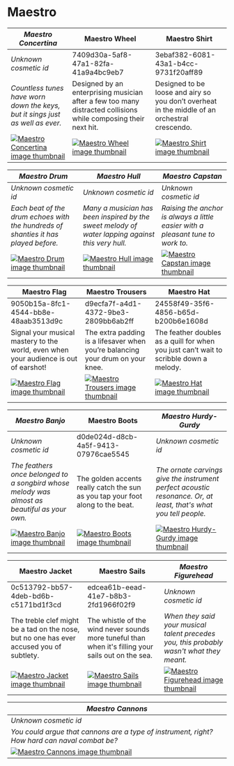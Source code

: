 # Maestro

| *Maestro Concertina* | Maestro Wheel | Maestro Shirt |
| -------------------- | ------------- | ------------- |
| *Unknown cosmetic id* | 7409d30a-5af8-47a1-82fa-41a9a4bc9eb7 | 3ebaf382-6081-43a1-b4cc-9731f20aff89 |
| *Countless tunes have worn down the keys, but it sings just as well as ever.* | Designed by an enterprising musician after a few too many distracted collisions while composing their next hit. | Designed to be loose and airy so you don’t overheat in the middle of an orchestral crescendo. |
| [![*Maestro Concertina* image thumbnail](https://cdn.merciasquill.com/images/67035fed8ad30bf0035179c4)](https://seaofthieves.wiki.gg/wiki/Maestro_Concertina) | [![Maestro Wheel image thumbnail](https://seaofthieves.wiki.gg/images/b/b9/Maestro_Wheel.png)](https://seaofthieves.wiki.gg/wiki/Maestro_Wheel) | [![Maestro Shirt image thumbnail](https://seaofthieves.wiki.gg/images/8/8d/Maestro_Shirt.png)](https://seaofthieves.wiki.gg/wiki/Maestro_Shirt) |

| *Maestro Drum* | *Maestro Hull* | *Maestro Capstan* |
| -------------- | -------------- | ----------------- |
| *Unknown cosmetic id* | *Unknown cosmetic id* | *Unknown cosmetic id* |
| *Each beat of the drum echoes with the hundreds of shanties it has played before.* | *Many a musician has been inspired by the sweet melody of water lapping against this very hull.* | *Raising the anchor is always a little easier with a pleasant tune to work to.* |
| [![*Maestro Drum* image thumbnail](https://cdn.merciasquill.com/images/67035fed8ad30bf0035179c4)](https://seaofthieves.wiki.gg/wiki/Maestro_Drum) | [![*Maestro Hull* image thumbnail](https://cdn.merciasquill.com/images/67035fed8ad30bf0035179c4)](https://seaofthieves.wiki.gg/wiki/Maestro_Hull) | [![*Maestro Capstan* image thumbnail](https://cdn.merciasquill.com/images/67035fed8ad30bf0035179c4)](https://seaofthieves.wiki.gg/wiki/Maestro_Capstan) |

| Maestro Flag | Maestro Trousers | Maestro Hat |
| ------------ | ---------------- | ----------- |
| 9050b15a-8fc1-4544-bb8e-48aab3513d9c | d9ecfa7f-a4d1-4372-9be3-2809bb6ab2ff | 24558f49-35f6-4856-b65d-b200b6e1608d |
| Signal your musical mastery to the world, even when your audience is out of earshot! | The extra padding is a lifesaver when you’re balancing your drum on your knee. | The feather doubles as a quill for when you just can’t wait to scribble down a melody. |
| [![Maestro Flag image thumbnail](https://seaofthieves.wiki.gg/images/5/54/Maestro_Flag.png)](https://seaofthieves.wiki.gg/wiki/Maestro_Flag) | [![Maestro Trousers image thumbnail](https://seaofthieves.wiki.gg/images/d/dc/Maestro_Trousers.png)](https://seaofthieves.wiki.gg/wiki/Maestro_Trousers) | [![Maestro Hat image thumbnail](https://seaofthieves.wiki.gg/images/b/b8/Maestro_Hat.png)](https://seaofthieves.wiki.gg/wiki/Maestro_Hat) |

| *Maestro Banjo* | Maestro Boots | *Maestro Hurdy-Gurdy* |
| --------------- | ------------- | --------------------- |
| *Unknown cosmetic id* | d0de024d-d8cb-4a5f-9413-07976cae5545 | *Unknown cosmetic id* |
| *The feathers once belonged to a songbird whose melody was almost as beautiful as your own.* | The golden accents really catch the sun as you tap your foot along to the beat. | *The ornate carvings give the instrument perfect acoustic resonance. Or, at least, that's what you tell people.* |
| [![*Maestro Banjo* image thumbnail](https://cdn.merciasquill.com/images/67035fed8ad30bf0035179c4)](https://seaofthieves.wiki.gg/wiki/Maestro_Banjo) | [![Maestro Boots image thumbnail](https://seaofthieves.wiki.gg/images/3/3d/Maestro_Boots.png)](https://seaofthieves.wiki.gg/wiki/Maestro_Boots) | [![*Maestro Hurdy-Gurdy* image thumbnail](https://cdn.merciasquill.com/images/67035fed8ad30bf0035179c4)](https://seaofthieves.wiki.gg/wiki/Maestro_Hurdy-Gurdy) |

| Maestro Jacket | Maestro Sails | *Maestro Figurehead* |
| -------------- | ------------- | -------------------- |
| 0c513792-bb57-4deb-bd6b-c5171bd1f3cd | edcea61b-eead-41e7-b8b3-2fd1966f02f9 | *Unknown cosmetic id* |
| The treble clef might be a tad on the nose, but no one has ever accused you of subtlety. | The whistle of the wind never sounds more tuneful than when it's filling your sails out on the sea. | *When they said your musical talent precedes you, this probably wasn't what they meant.* |
| [![Maestro Jacket image thumbnail](https://seaofthieves.wiki.gg/images/b/b4/Maestro_Jacket.png)](https://seaofthieves.wiki.gg/wiki/Maestro_Jacket) | [![Maestro Sails image thumbnail](https://seaofthieves.wiki.gg/images/b/b2/Maestro_Sails.png)](https://seaofthieves.wiki.gg/wiki/Maestro_Sails) | [![*Maestro Figurehead* image thumbnail](https://cdn.merciasquill.com/images/67035fed8ad30bf0035179c4)](https://seaofthieves.wiki.gg/wiki/Maestro_Figurehead) |

| *Maestro Cannons* |
| ----------------- |
| *Unknown cosmetic id* |
| *You could argue that cannons are a type of instrument, right? How hard can naval combat be?* |
| [![*Maestro Cannons* image thumbnail](https://cdn.merciasquill.com/images/67035fed8ad30bf0035179c4)](https://seaofthieves.wiki.gg/wiki/Maestro_Cannons) |
